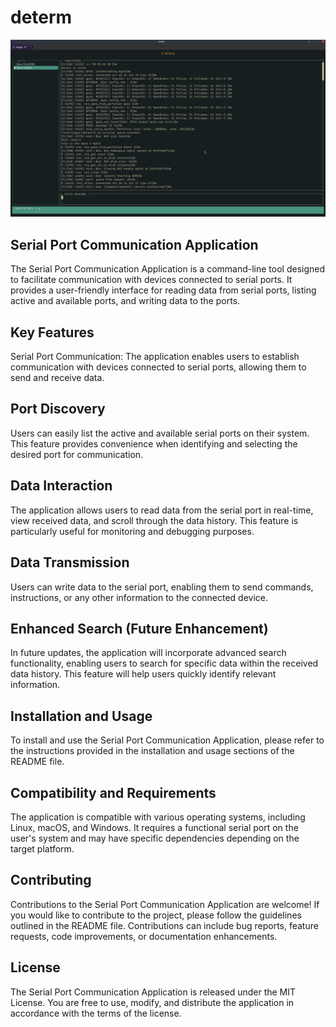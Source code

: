 # determ

![alt text](./images/determ.png?raw=true)

## Serial Port Communication Application
The Serial Port Communication Application is a command-line tool designed to facilitate communication with devices connected to serial ports. It provides a user-friendly interface for reading data from serial ports, listing active and available ports, and writing data to the ports.

## Key Features
Serial Port Communication: The application enables users to establish communication with devices connected to serial ports, allowing them to send and receive data.

## Port Discovery
Users can easily list the active and available serial ports on their system. This feature provides convenience when identifying and selecting the desired port for communication.

## Data Interaction
The application allows users to read data from the serial port in real-time, view received data, and scroll through the data history. This feature is particularly useful for monitoring and debugging purposes.

## Data Transmission 
Users can write data to the serial port, enabling them to send commands, instructions, or any other information to the connected device.

## Enhanced Search (Future Enhancement)
In future updates, the application will incorporate advanced search functionality, enabling users to search for specific data within the received data history. This feature will help users quickly identify relevant information.

## Installation and Usage
To install and use the Serial Port Communication Application, please refer to the instructions provided in the installation and usage sections of the README file.

## Compatibility and Requirements
The application is compatible with various operating systems, including Linux, macOS, and Windows. It requires a functional serial port on the user's system and may have specific dependencies depending on the target platform.

## Contributing
Contributions to the Serial Port Communication Application are welcome! If you would like to contribute to the project, please follow the guidelines outlined in the README file. Contributions can include bug reports, feature requests, code improvements, or documentation enhancements.

## License
The Serial Port Communication Application is released under the MIT License. You are free to use, modify, and distribute the application in accordance with the terms of the license.
